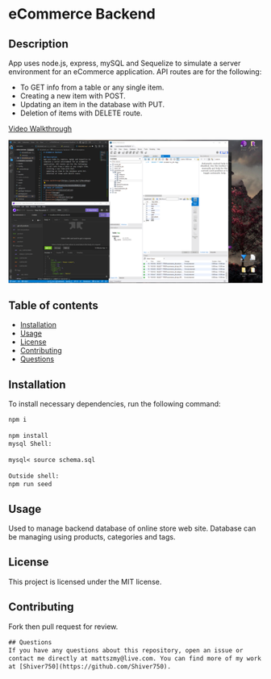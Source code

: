 # eCommerce Backend

## Description
App uses node.js, express, mySQL and Sequelize to simulate a server environment for an eCommerce application. API routes are for the following:
 - To GET info from a table or any single item. 
 - Creating a new item with POST.
 - Updating an item in the database with PUT.
 - Deletion of items with DELETE route.


[Video Walkthrough](https://youtu.be/TjfNvzA06qQ)

![Screenshot](./Assets/Screenshot%20(5).png)
## Table of contents
* [Installation](#installation)
* [Usage](#usage)
* [License](#license)
* [Contributing](#contributing)
* [Questions](#questions)
        
## Installation
To install necessary dependencies, run the following command:
```
npm i

npm install
mysql Shell:

mysql< source schema.sql

Outside shell:
npm run seed
```
## Usage
Used to manage backend database of online store web site. Database can be managing using products, categories and tags.

## License 
This project is licensed under the MIT license.
## Contributing
Fork then pull request for review. 
```
## Questions
If you have any questions about this repository, open an issue or contact me directly at mattszmy@live.com. You can find more of my work at [Shiver750](https://github.com/Shiver750).